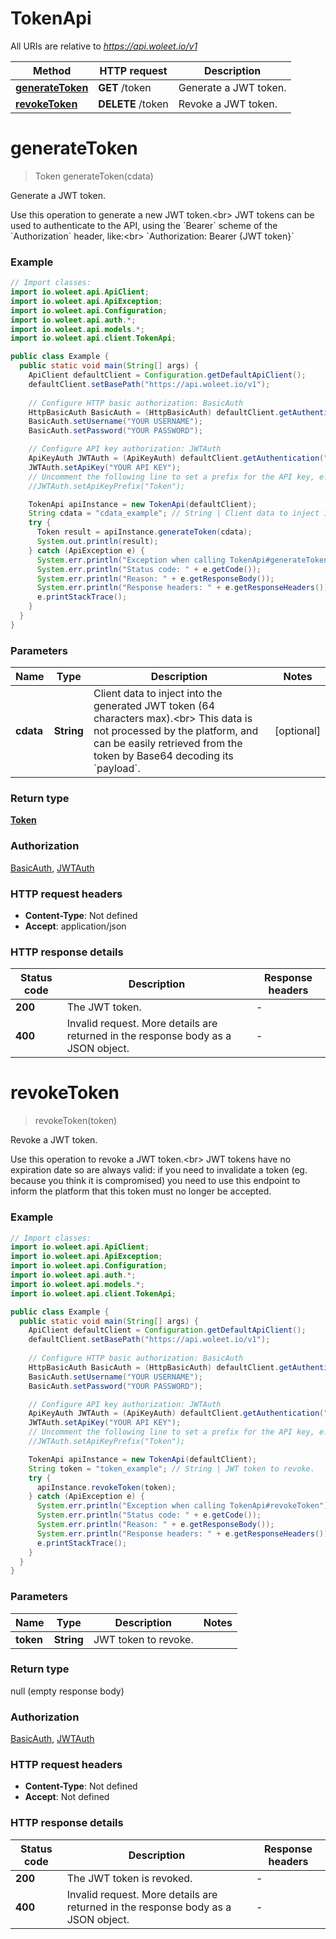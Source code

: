 # TokenApi

All URIs are relative to *https://api.woleet.io/v1*

Method | HTTP request | Description
------------- | ------------- | -------------
[**generateToken**](TokenApi.md#generateToken) | **GET** /token | Generate a JWT token.
[**revokeToken**](TokenApi.md#revokeToken) | **DELETE** /token | Revoke a JWT token.


<a name="generateToken"></a>
# **generateToken**
> Token generateToken(cdata)

Generate a JWT token.

Use this operation to generate a new JWT token.&lt;br&gt; JWT tokens can be used to authenticate to the API, using the &#x60;Bearer&#x60; scheme of the &#x60;Authorization&#x60; header, like:&lt;br&gt; &#x60;Authorization: Bearer {JWT token}&#x60; 

### Example
```java
// Import classes:
import io.woleet.api.ApiClient;
import io.woleet.api.ApiException;
import io.woleet.api.Configuration;
import io.woleet.api.auth.*;
import io.woleet.api.models.*;
import io.woleet.api.client.TokenApi;

public class Example {
  public static void main(String[] args) {
    ApiClient defaultClient = Configuration.getDefaultApiClient();
    defaultClient.setBasePath("https://api.woleet.io/v1");
    
    // Configure HTTP basic authorization: BasicAuth
    HttpBasicAuth BasicAuth = (HttpBasicAuth) defaultClient.getAuthentication("BasicAuth");
    BasicAuth.setUsername("YOUR USERNAME");
    BasicAuth.setPassword("YOUR PASSWORD");

    // Configure API key authorization: JWTAuth
    ApiKeyAuth JWTAuth = (ApiKeyAuth) defaultClient.getAuthentication("JWTAuth");
    JWTAuth.setApiKey("YOUR API KEY");
    // Uncomment the following line to set a prefix for the API key, e.g. "Token" (defaults to null)
    //JWTAuth.setApiKeyPrefix("Token");

    TokenApi apiInstance = new TokenApi(defaultClient);
    String cdata = "cdata_example"; // String | Client data to inject into the generated JWT token (64 characters max).<br> This data is not processed by the platform, and can be easily retrieved from the token by Base64 decoding its `payload`. 
    try {
      Token result = apiInstance.generateToken(cdata);
      System.out.println(result);
    } catch (ApiException e) {
      System.err.println("Exception when calling TokenApi#generateToken");
      System.err.println("Status code: " + e.getCode());
      System.err.println("Reason: " + e.getResponseBody());
      System.err.println("Response headers: " + e.getResponseHeaders());
      e.printStackTrace();
    }
  }
}
```

### Parameters

Name | Type | Description  | Notes
------------- | ------------- | ------------- | -------------
 **cdata** | **String**| Client data to inject into the generated JWT token (64 characters max).&lt;br&gt; This data is not processed by the platform, and can be easily retrieved from the token by Base64 decoding its &#x60;payload&#x60;.  | [optional]

### Return type

[**Token**](Token.md)

### Authorization

[BasicAuth](../README.md#BasicAuth), [JWTAuth](../README.md#JWTAuth)

### HTTP request headers

 - **Content-Type**: Not defined
 - **Accept**: application/json

### HTTP response details
| Status code | Description | Response headers |
|-------------|-------------|------------------|
**200** | The JWT token. |  -  |
**400** | Invalid request. More details are returned in the response body as a JSON object. |  -  |

<a name="revokeToken"></a>
# **revokeToken**
> revokeToken(token)

Revoke a JWT token.

Use this operation to revoke a JWT token.&lt;br&gt; JWT tokens have no expiration date so are always valid: if you need to invalidate a token (eg. because you think it is compromised) you need to use this endpoint to inform the platform that this token must no longer be accepted. 

### Example
```java
// Import classes:
import io.woleet.api.ApiClient;
import io.woleet.api.ApiException;
import io.woleet.api.Configuration;
import io.woleet.api.auth.*;
import io.woleet.api.models.*;
import io.woleet.api.client.TokenApi;

public class Example {
  public static void main(String[] args) {
    ApiClient defaultClient = Configuration.getDefaultApiClient();
    defaultClient.setBasePath("https://api.woleet.io/v1");
    
    // Configure HTTP basic authorization: BasicAuth
    HttpBasicAuth BasicAuth = (HttpBasicAuth) defaultClient.getAuthentication("BasicAuth");
    BasicAuth.setUsername("YOUR USERNAME");
    BasicAuth.setPassword("YOUR PASSWORD");

    // Configure API key authorization: JWTAuth
    ApiKeyAuth JWTAuth = (ApiKeyAuth) defaultClient.getAuthentication("JWTAuth");
    JWTAuth.setApiKey("YOUR API KEY");
    // Uncomment the following line to set a prefix for the API key, e.g. "Token" (defaults to null)
    //JWTAuth.setApiKeyPrefix("Token");

    TokenApi apiInstance = new TokenApi(defaultClient);
    String token = "token_example"; // String | JWT token to revoke.
    try {
      apiInstance.revokeToken(token);
    } catch (ApiException e) {
      System.err.println("Exception when calling TokenApi#revokeToken");
      System.err.println("Status code: " + e.getCode());
      System.err.println("Reason: " + e.getResponseBody());
      System.err.println("Response headers: " + e.getResponseHeaders());
      e.printStackTrace();
    }
  }
}
```

### Parameters

Name | Type | Description  | Notes
------------- | ------------- | ------------- | -------------
 **token** | **String**| JWT token to revoke. |

### Return type

null (empty response body)

### Authorization

[BasicAuth](../README.md#BasicAuth), [JWTAuth](../README.md#JWTAuth)

### HTTP request headers

 - **Content-Type**: Not defined
 - **Accept**: Not defined

### HTTP response details
| Status code | Description | Response headers |
|-------------|-------------|------------------|
**200** | The JWT token is revoked. |  -  |
**400** | Invalid request. More details are returned in the response body as a JSON object. |  -  |

